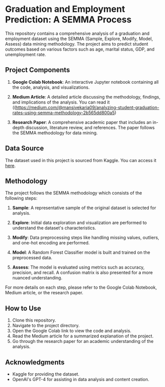 
# Graduation and Employment Prediction: A SEMMA Process

This repository contains a comprehensive analysis of a graduation and employment dataset using the SEMMA (Sample, Explore, Modify, Model, Assess) data mining methodology. The project aims to predict student outcomes based on various factors such as age, marital status, GDP, and unemployment rate.

## Project Components

1. **Google Colab Notebook**: An interactive Jupyter notebook containing all the code, analysis, and visualizations.
  
2. **Medium Article**: A detailed article discussing the methodology, findings, and implications of the analysis. You can read it ((https://medium.com/@mansivekaria09/analyzing-student-graduation-rates-using-semma-methodology-2b565dd800a5)
  
3. **Research Paper**: A comprehensive academic paper that includes an in-depth discussion, literature review, and references. The paper follows the SEMMA methodology for data mining.

## Data Source

The dataset used in this project is sourced from Kaggle. You can access it [here](https://www.kaggle.com/).

## Methodology

The project follows the SEMMA methodology which consists of the following steps:

1. **Sample**: A representative sample of the original dataset is selected for analysis.
  
2. **Explore**: Initial data exploration and visualization are performed to understand the dataset's characteristics.
  
3. **Modify**: Data preprocessing steps like handling missing values, outliers, and one-hot encoding are performed.
  
4. **Model**: A Random Forest Classifier model is built and trained on the preprocessed data.
  
5. **Assess**: The model is evaluated using metrics such as accuracy, precision, and recall. A confusion matrix is also presented for a more nuanced understanding.

For more details on each step, please refer to the Google Colab Notebook, Medium article, or the research paper.

## How to Use

1. Clone this repository.
2. Navigate to the project directory.
3. Open the Google Colab link to view the code and analysis.
4. Read the Medium article for a summarized explanation of the project.
5. Go through the research paper for an academic understanding of the analysis.

## Acknowledgments

- Kaggle for providing the dataset.
- OpenAI's GPT-4 for assisting in data analysis and content creation.

